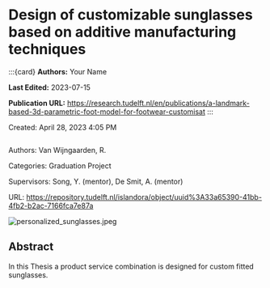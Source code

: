 # Design of customizable sunglasses based on additive manufacturing techniques

:::{card}
**Authors:** Your Name

**Last Edited:** 2023-07-15

**Publication URL:** https://research.tudelft.nl/en/publications/a-landmark-based-3d-parametric-foot-model-for-footwear-customisat
:::


Created: April 28, 2023 4:05 PM

```{tags} 3d-scans, personalized
```

Authors: Van Wijngaarden, R.

Categories: Graduation Project

Supervisors: Song, Y. (mentor), De Smit, A. (mentor)

URL: https://repository.tudelft.nl/islandora/object/uuid%3A33a65390-41bb-4fb2-b2ac-7166fca7e87a

![personalized_sunglasses.jpeg](personalized_sunglasses.jpeg)

## Abstract

In this Thesis a product service combination is designed for custom fitted sunglasses.